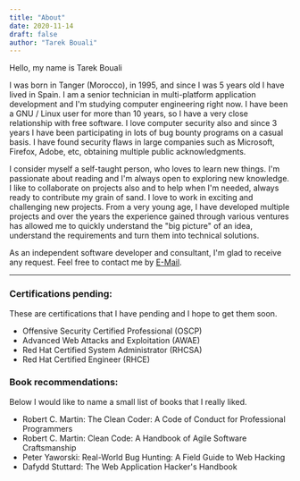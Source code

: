 ```yaml
---
title: "About" 
date: 2020-11-14
draft: false
author: "Tarek Bouali"
---
```


Hello, my name is Tarek Bouali

I was born in Tanger (Morocco), in 1995, and since I was 5 years old I have lived in Spain. I am a senior technician in multi-platform application development and I'm studying computer engineering right now. I have been a GNU / Linux user for more than 10 years, so I have a very close relationship with free software. I love computer security also  and since 3 years I have been participating in lots of bug bounty programs on a casual basis. I have found security flaws in large companies such as Microsoft, Firefox, Adobe, etc, obtaining multiple public acknowledgments. 

I consider myself a self-taught person, who loves to learn new things. I'm passionate about reading and I'm always open to exploring new knowledge. I like to collaborate on projects also and to help when I'm needed, always ready to contribute my grain of sand. I love to work in exciting and challenging new projects. From a very young age, I have developed multiple projects and over the years the experience gained through various ventures has allowed me to quickly understand the "big picture" of an idea, understand the requirements and turn them into technical solutions.

As an independent software developer and consultant, I'm glad to receive any request. Feel free to contact me by [E-Mail](mailto:me@bouali.io). 

---

### Certifications pending:

These are certifications that I have pending and I hope to get them soon.

* Offensive Security Certified Professional (OSCP)
* Advanced Web Attacks and Exploitation (AWAE)
* Red Hat Certified System Administrator (RHCSA)
* Red Hat Certified Engineer (RHCE)

### Book recommendations: 

Below I would like to name a small list of books that I really liked.

* Robert C. Martin: The Clean Coder: A Code of Conduct for Professional Programmers
* Robert C. Martin: Clean Code: A Handbook of Agile Software Craftsmanship
* Peter Yaworski: Real-World Bug Hunting: A Field Guide to Web Hacking
* Dafydd Stuttard: The Web Application Hacker's Handbook

